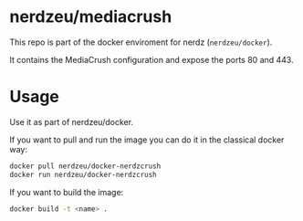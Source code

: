 # nerdzeu/mediacrush

This repo is part of the docker enviroment for nerdz (`nerdzeu/docker`).

It contains the MediaCrush configuration and expose the ports 80 and 443.

# Usage

Use it as part of nerdzeu/docker.

If you want to pull and run the image you can do it in the classical docker way:

```sh
docker pull nerdzeu/docker-nerdzcrush
docker run nerdzeu/docker-nerdzcrush
```

If you want to build the image:

```sh
docker build -t <name> .
```
